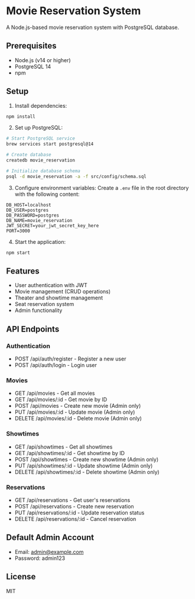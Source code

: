 # Movie Reservation System

A Node.js-based movie reservation system with PostgreSQL database.

## Prerequisites

- Node.js (v14 or higher)
- PostgreSQL 14
- npm

## Setup

1. Install dependencies:

```bash
npm install
```

2. Set up PostgreSQL:

```bash
# Start PostgreSQL service
brew services start postgresql@14

# Create database
createdb movie_reservation

# Initialize database schema
psql -d movie_reservation -a -f src/config/schema.sql
```

3. Configure environment variables:
   Create a `.env` file in the root directory with the following content:

```
DB_HOST=localhost
DB_USER=postgres
DB_PASSWORD=postgres
DB_NAME=movie_reservation
JWT_SECRET=your_jwt_secret_key_here
PORT=3000
```

4. Start the application:

```bash
npm start
```

## Features

- User authentication with JWT
- Movie management (CRUD operations)
- Theater and showtime management
- Seat reservation system
- Admin functionality

## API Endpoints

### Authentication

- POST /api/auth/register - Register a new user
- POST /api/auth/login - Login user

### Movies

- GET /api/movies - Get all movies
- GET /api/movies/:id - Get movie by ID
- POST /api/movies - Create new movie (Admin only)
- PUT /api/movies/:id - Update movie (Admin only)
- DELETE /api/movies/:id - Delete movie (Admin only)

### Showtimes

- GET /api/showtimes - Get all showtimes
- GET /api/showtimes/:id - Get showtime by ID
- POST /api/showtimes - Create new showtime (Admin only)
- PUT /api/showtimes/:id - Update showtime (Admin only)
- DELETE /api/showtimes/:id - Delete showtime (Admin only)

### Reservations

- GET /api/reservations - Get user's reservations
- POST /api/reservations - Create new reservation
- PUT /api/reservations/:id - Update reservation status
- DELETE /api/reservations/:id - Cancel reservation

## Default Admin Account

- Email: admin@example.com
- Password: admin123

## License

MIT
